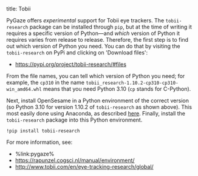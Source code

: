 title: Tobii

PyGaze offers *experimental* support for Tobii eye trackers. The `tobii-research` package can be installed through `pip`, but at the time of writing it requires a specific version of Python—and *which* version of Python it requires varies from release to release. Therefore, the first step is to find out which version of Python you need. You can do that by visiting the `tobii-research` on PyPi and clicking on 'Download files':

- <https://pypi.org/project/tobii-research/#files>

From the file names, you can tell which version of Python you need; for example, the `cp310` in the name 
`tobii_research-1.10.2-cp310-cp310-win_amd64.whl` means that you need Python 3.10 (`cp` stands for C-Python).

Next, install OpenSesame in a Python environment of the correct version (so Python 3.10 for version 1.10.2 of `tobii-research` as shown above). This most easily done using Anaconda, as described [here](%url:download%). Finally, install the `tobii-research` package into this Python environment.

```
!pip install tobii-research
```


For more information, see:

- %link:pygaze%
- <https://rapunzel.cogsci.nl/manual/environment/>
- <http://www.tobii.com/en/eye-tracking-research/global/>
